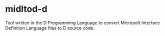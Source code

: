 # midltod-d
Tool written in the D Programming Language to convert Microsoft Interface Definition Language files to D source code.
